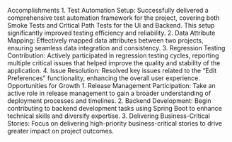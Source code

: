 Accomplishments
	1.	Test Automation Setup: Successfully delivered a comprehensive test automation framework for the project, covering both Smoke Tests and Critical Path Tests for the UI and Backend. This setup significantly improved testing efficiency and reliability.
	2.	Data Attribute Mapping: Effectively mapped data attributes between two projects, ensuring seamless data integration and consistency.
	3.	Regression Testing Contribution: Actively participated in regression testing cycles, reporting multiple critical issues that helped improve the quality and stability of the application.
	4.	Issue Resolution: Resolved key issues related to the “Edit Preferences” functionality, enhancing the overall user experience.
Opportunities for Growth
	1.	Release Management Participation: Take an active role in release management to gain a broader understanding of deployment processes and timelines.
	2.	Backend Development: Begin contributing to backend development tasks using Spring Boot to enhance technical skills and diversify expertise.
	3.	Delivering Business-Critical Stories: Focus on delivering high-priority business-critical stories to drive greater impact on project outcomes.
